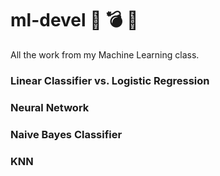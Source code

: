 # ml-devel :crystal_ball: :bomb: :game_die:
All the work from my Machine Learning class.

### Linear Classifier vs. Logistic Regression ###

### Neural Network ###

### Naive Bayes Classifier ###

### KNN ###
